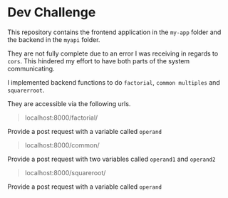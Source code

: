 # Dev Challenge

This repository contains the frontend application in the  `my-app` folder and the backend in the `myapi` folder. 

They are not fully complete due to an error I was receiving in regards to `cors`. This hindered my effort to have both parts of the system communicating.

I implemented backend functions to do `factorial`, `common multiples` and `squarerroot`. 

They are accessible via the following urls.

> localhost:8000/factorial/

Provide a post request with a variable called `operand`

> localhost:8000/common/

Provide a post request with two variables called `operand1` and `operand2`

> localhost:8000/squareroot/

Provide a post request with a variable called `operand`